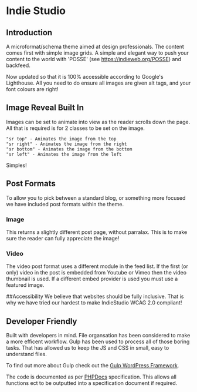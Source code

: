 # Indie Studio

## Introduction
A microformat/schema theme aimed at design professionals. The content comes first with simple image grids. A simple and elegant way to push your content to the world with 'POSSE' (see https://indieweb.org/POSSE) and backfeed.

Now updated so that it is 100% accessible according to Google's Lighthouse. All you need to do ensure all images are given alt tags, and your font colours are right!

## Image Reveal Built In
Images can be set to animate into view as the reader scrolls down the page. All that is required is for 2 classes to be set on the image.


```
"sr top" - Animates the image from the top
"sr right" - Animates the image from the right
"sr bottom" - Animates the image from the bottom
"sr left" - Animates the image from the left
```

Simples!

## Post Formats
To allow you to pick between a standard blog, or something more focused we have included post formats within the theme.

### Image
This returns a slightly different post page, without parralax. This is to make sure the reader can fully appreciate the image!

### Video
The video post format uses a different module in the feed list. If the first (or only) video in the post is embedded from Youtube or Vimeo then the video thumbnail is used. If a different embed provider is used you must use a featured image.

##Accessibility
We believe that websites should be fully inclusive. That is why we have tried our hardest to make IndieStudio WCAG 2.0 compliant!

## Developer Friendly
Built with developers in mind. File organsation has been considered to make a more efficent workflow. Gulp has been used to process all of those boring tasks. That has allowed us to keep the JS and CSS in small, easy to understand files.

To find out more about Gulp check out the [Gulp WordPress Framework](https://github.com/ahmadawais/WPGulp).

The code is documented as per [PHPDocs](https://www.phpdoc.org/) specification. This allows all functions ect to be outputted into a specification document if required.
